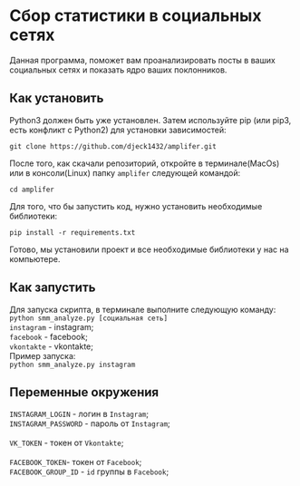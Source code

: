 # Сбор статистики в социальных сетях
Данная программа, поможет вам проанализировать посты в ваших социальных сетях и показать ядро ваших поклонников.


## Как установить

Python3 должен быть уже установлен. Затем используйте pip (или pip3, есть конфликт с Python2) для установки зависимостей:<br>

``` git clone https://github.com/djeck1432/amplifer.git ```

После того, как скачали репозиторий, откройте в терминале(MacOs) или в консоли(Linux) папку ```amplifer``` следующей командой:<br>

```cd amplifer```

Для того, что бы запустить код, нужно установить необходимые библиотеки:<br>

```pip install -r requirements.txt ```<br>

Готово, мы установили проект и все необходимые библиотеки у нас на компьютере.
<br>
## Как запустить 
Для запуска скрипта, в терминале выполните следующую команду:<br>
```python smm_analyze.py [социальная сеть]```<br>
```instagram``` - instagram;<br>
```facebook``` - facebook; <br>
```vkontakte``` - vkontakte;<br>
Пример запуска:<br>
```python smm_analyze.py instagram```<br>


## Переменные окружения 

```INSTAGRAM_LOGIN``` - логин в ```Instagram```;<br>
```INSTAGRAM_PASSWORD``` - пароль от ```Instagram```;<br>
<br>
```VK_TOKEN``` - токен от  ```Vkontakte```;<br>
<br>
```FACEBOOK_TOKEN```- токен от ```Facebook```;<br>
```FACEBOOK_GROUP_ID``` - ```id``` группы в  ```Facebook```;

